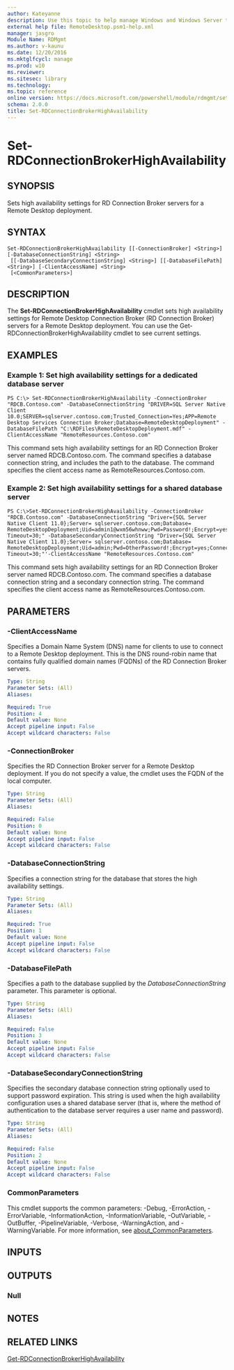 ```yaml
---
author: Kateyanne
description: Use this topic to help manage Windows and Windows Server technologies with Windows PowerShell.
external help file: RemoteDesktop.psm1-help.xml
manager: jasgro
Module Name: RDMgmt
ms.author: v-kaunu
ms.date: 12/20/2016
ms.mktglfcycl: manage
ms.prod: w10
ms.reviewer:
ms.sitesec: library
ms.technology:
ms.topic: reference
online version: https://docs.microsoft.com/powershell/module/rdmgmt/set-rdconnectionbrokerhighavailability?view=windowsserver2022-ps&wt.mc_id=ps-gethelp
schema: 2.0.0
title: Set-RDConnectionBrokerHighAvailability
---
```


# Set-RDConnectionBrokerHighAvailability

## SYNOPSIS
Sets high availability settings for RD Connection Broker servers for a Remote Desktop deployment.

## SYNTAX

```
Set-RDConnectionBrokerHighAvailability [[-ConnectionBroker] <String>] [-DatabaseConnectionString] <String>
 [[-DatabaseSecondaryConnectionString] <String>] [[-DatabaseFilePath] <String>] [-ClientAccessName] <String>
 [<CommonParameters>]
```

## DESCRIPTION
The **Set-RDConnectionBrokerHighAvailability** cmdlet sets high availability settings for Remote Desktop Connection Broker (RD Connection Broker) servers for a Remote Desktop deployment.
You can use the Get-RDConnectionBrokerHighAvailability cmdlet to see current settings.

## EXAMPLES

### Example 1: Set high availability settings for a dedicated database server
```
PS C:\> Set-RDConnectionBrokerHighAvailability -ConnectionBroker "RDCB.Contoso.com" -DatabaseConnectionString "DRIVER=SQL Server Native Client 10.0;SERVER=sqlserver.contoso.com;Trusted_Connection=Yes;APP=Remote Desktop Services Connection Broker;Database=RemoteDesktopDeployment" -DatabaseFilePath "C:\RDFiles\RemoteDesktopDeployment.mdf" -ClientAccessName "RemoteResources.Contoso.com"
```

This command sets high availability settings for an RD Connection Broker server named RDCB.Contoso.com.
The command specifies a database connection string, and includes the path to the database.
The command specifies the client access name as RemoteResources.Contoso.com.

### Example 2: Set high availability settings for a shared database server
```
PS C:\>Set-RDConnectionBrokerHighAvailability -ConnectionBroker "RDCB.Contoso.com" -DatabaseConnectionString "Driver={SQL Server Native Client 11.0};Server= sqlserver.contoso.com;Database= RemoteDesktopDeployment;Uid=admin1@wxm56whnww;Pwd=Password!;Encrypt=yes;Connection Timeout=30;" -DatabaseSecondaryConnectionString "Driver={SQL Server Native Client 11.0};Server= sqlserver.contoso.com;Database= RemoteDesktopDeployment;Uid=admin;Pwd=OtherPassword!;Encrypt=yes;Connection Timeout=30;"'-ClientAccessName "RemoteResources.Contoso.com"
```

This command sets high availability settings for an RD Connection Broker server named RDCB.Contoso.com.
The command specifies a database connection string and a secondary connection string.
The command specifies the client access name as RemoteResources.Contoso.com.

## PARAMETERS

### -ClientAccessName
Specifies a Domain Name System (DNS) name for clients to use to connect to a Remote Desktop deployment.
This is the DNS round-robin name that contains fully qualified domain names (FQDNs) of the RD Connection Broker servers.

```yaml
Type: String
Parameter Sets: (All)
Aliases:

Required: True
Position: 4
Default value: None
Accept pipeline input: False
Accept wildcard characters: False
```

### -ConnectionBroker
Specifies the RD Connection Broker server for a Remote Desktop deployment.
If you do not specify a value, the cmdlet uses the FQDN of the local computer.

```yaml
Type: String
Parameter Sets: (All)
Aliases:

Required: False
Position: 0
Default value: None
Accept pipeline input: False
Accept wildcard characters: False
```

### -DatabaseConnectionString
Specifies a connection string for the database that stores the high availability settings.

```yaml
Type: String
Parameter Sets: (All)
Aliases:

Required: True
Position: 1
Default value: None
Accept pipeline input: False
Accept wildcard characters: False
```

### -DatabaseFilePath
Specifies a path to the database supplied by the *DatabaseConnectionString* parameter.
This parameter is optional.

```yaml
Type: String
Parameter Sets: (All)
Aliases:

Required: False
Position: 3
Default value: None
Accept pipeline input: False
Accept wildcard characters: False
```

### -DatabaseSecondaryConnectionString
Specifies the secondary database connection string optionally used to support password expiration.
This string is used when the high availability configuration uses a shared database server (that is, where the method of authentication to the database server requires a user name and password).

```yaml
Type: String
Parameter Sets: (All)
Aliases:

Required: False
Position: 2
Default value: None
Accept pipeline input: False
Accept wildcard characters: False
```

### CommonParameters
This cmdlet supports the common parameters: -Debug, -ErrorAction, -ErrorVariable, -InformationAction, -InformationVariable, -OutVariable, -OutBuffer, -PipelineVariable, -Verbose, -WarningAction, and -WarningVariable. For more information, see [about_CommonParameters](https://go.microsoft.com/fwlink/?LinkID=113216).

## INPUTS

## OUTPUTS

### Null

## NOTES

## RELATED LINKS

[Get-RDConnectionBrokerHighAvailability](./Get-RDConnectionBrokerHighAvailability.md)

